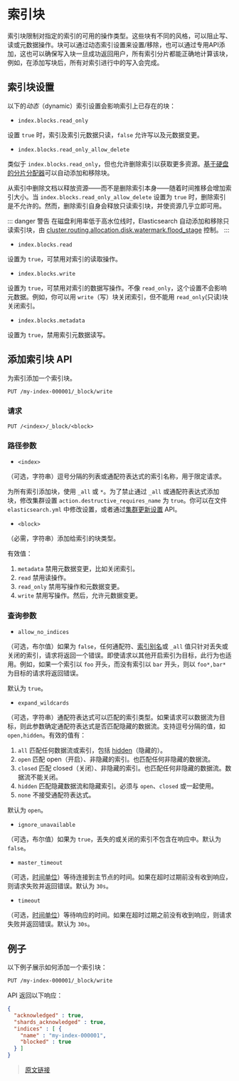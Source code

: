 # 索引块

索引块限制对指定的索引的可用的操作类型。这些块有不同的风格，可以阻止写、读或元数据操作。块可以通过动态索引设置来设置/移除，也可以通过专用API添加，这也可以确保写入块一旦成功返回用户，所有索引分片都能正确地计算该块，例如，在添加写块后，所有对索引进行中的写入会完成。

## 索引块设置

以下的*动态*（dynamic）索引设置会影响索引上已存在的块：

- `index.blocks.read_only`

设置 `true` 时，索引及索引元数据只读，`false` 允许写以及元数据变更。

- `index.blocks.read_only_allow_delete`

类似于 `index.blocks.read_only`，但也允许删除索引以获取更多资源。[基于硬盘的分片分配器](/set_up_elasticsearch/configuring_elasticsearchcluster_level_shard_allocation_and_routing_settings#基于硬盘的分片分配设置)可以自动添加和移除块。

从索引中删除文档以释放资源——而不是删除索引本身——随着时间推移会增加索引大小。当 `index.blocks.read_only_allow_delete` 设置为 `true` 时，删除索引是不允许的。然而，删除索引自身会释放只读索引块，并使资源几乎立即可用。

::: danger 警告
在磁盘利用率低于高水位线时，Elasticsearch 自动添加和移除只读索引块，由 [cluster.routing.allocation.disk.watermark.flood_stage](/set_up_elasticsearch/configuring_elasticsearchcluster_level_shard_allocation_and_routing_settings) 控制。
:::

- `index.blocks.read`

设置为 `true`，可禁用对索引的读取操作。

- `index.blocks.write`

设置为 `true`，可禁用对索引的数据写操作。不像 `read_only`，这个设置不会影响元数据。例如，你可以用 `write`（写）块关闭索引，但不能用 `read_only`(只读)块关闭索引。

- `index.blocks.metadata`

设置为 `true`，禁用索引元数据读写。

## 添加索引块 API

为索引添加一个索引块。

```bash
PUT /my-index-000001/_block/write
```

### 请求

`PUT /<index>/_block/<block>`

### 路径参数

- `<index>`

（可选，字符串）逗号分隔的列表或通配符表达式的索引名称，用于限定请求。

为所有索引添加块，使用 `_all` 或 `*`。为了禁止通过 `_all` 或通配符表达式添加块，修改集群设置 `action.destructive_requires_name` 为 `true`。你可以在文件 `elasticsearch.yml` 中修改设置，或者通过[集群更新设置](/rest_apis/cluster_apis/cluster_update_settings) API。

- `<block>`

（必需，字符串）添加给索引的块类型。

有效值：

1. `metadata`
  禁用元数据变更，比如关闭索引。
2. `read`
  禁用读操作。
3. `read_only`
  禁用写操作和元数据变更。
4. `write`
  禁用写操作。然后，允许元数据变更。

### 查询参数

- `allow_no_indices`

（可选，布尔值）如果为 `false`，任何通配符、[索引别名](/rest_apis/index_apis/bulk_index_alias)或 `_all` 值只针对丢失或关闭的索引，请求将返回一个错误。即使请求以其他开启索引为目标，此行为也适用。例如，如果一个索引以 `foo` 开头，而没有索引以 `bar` 开头，则以 `foo*,bar*` 为目标的请求将返回错误。

默认为 `true`。

- `expand_wildcards`

（可选，字符串）通配符表达式可以匹配的索引类型。如果请求可以数据流为目标，则此参数确定通配符表达式是否匹配隐藏的数据流。支持逗号分隔的值，如 `open,hidden`。有效的值有：

1. `all`
匹配任何数据流或索引，包括 [hidden](/rest_apis/api_convention/multi_target_syntax#隐藏数据流和索引)（隐藏的）。
2. `open`
匹配 open（开启）、非隐藏的索引。也匹配任何非隐藏的数据流。
3. `closed`
匹配 closed（关闭）、非隐藏的索引。也匹配任何非隐藏的数据流。数据流不能关闭。
4. `hidden`
匹配隐藏数据流和隐藏索引。必须与 `open`、`closed` 或一起使用。
5. `none`
不接受通配符表达式。

默认为 `open`。

- `ignore_unavailable`

（可选，布尔值）如果为 `true`，丢失的或关闭的索引不包含在响应中。默认为 `false`。

- `master_timeout`

（可选，[时间单位](/rest_apis/api_convention/common_options#时间单位)）等待连接到主节点的时间。如果在超时过期前没有收到响应，则请求失败并返回错误。默认为 `30s`。

- `timeout`

（可选，[时间单位](/rest_apis/api_convention/common_options#时间单位)）等待响应的时间。如果在超时过期之前没有收到响应，则请求失败并返回错误。默认为 `30s`。

## 例子

以下例子展示如何添加一个索引块：

```bash
PUT /my-index-000001/_block/write
```

API 返回以下响应：

```json
{
  "acknowledged" : true,
  "shards_acknowledged" : true,
  "indices" : [ {
    "name" : "my-index-000001",
    "blocked" : true
  } ]
}
```

> [原文链接](https://www.elastic.co/guide/en/elasticsearch/reference/current/index-modules-blocks.html)
